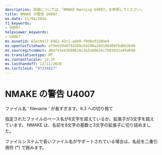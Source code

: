 ```yaml
---
description: 詳細については、「NMAKE Warning U4007」を参照してください。
title: NMAKE の警告 U4007
ms.date: 11/04/2016
f1_keywords:
- U4007
helpviewer_keywords:
- U4007
ms.assetid: 61ec0417-6961-43c1-ade8-f9d6e93289e9
ms.openlocfilehash: ef9e929a0f4d389c64200a24d180408fbdbb3b98
ms.sourcegitcommit: d6af41e42699628c3e2e6063ec7b03931a49a098
ms.translationtype: MT
ms.contentlocale: ja-JP
ms.lasthandoff: 12/11/2020
ms.locfileid: "97334817"
---
```

# <a name="nmake-warning-u4007"></a>NMAKE の警告 U4007

ファイル名 ' filename ' が長すぎます。8.3 への切り捨て

指定されたファイルのベース名が8文字を超えているか、拡張子が3文字を超えています。 NMAKE は、名前を8文字の基数と3文字の拡張子に切り詰めました。

ファイルシステムで長いファイル名がサポートされている場合は、名前を二重引用符 (**"**) で囲みます。
